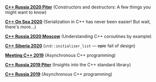 **[C++ Russia 2020 Piter](C++%20Russia%202020%20Piter)** (Constructors and destructors: A few things you might want to know)

**[C++ On Sea 2020](C++%20On%20Sea%202020)** (Serialization in C++ has never been easier! But wait, there's more...)

**[C++ Russia 2020 Moscow](C++%20Russia%202020%20Moscow)** (Understanding C++ coroutines by example)

**[C++ Siberia 2020](C++%20Siberia%202020)** (`std::initializer_list` &mdash; ~~epic~~ fail of design)

**[Meeting C++ 2019](Meeting%20C++%202019)** (Asynchronous C++ programming)

**[C++ Russia 2019 Piter](C++%20Russia%202019%20Piter)** (Insights into the C++ standard library)

**[C++ Russia 2019](C++%20Russia%202019)** (Asynchronous C++ programming)
